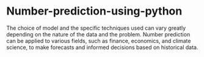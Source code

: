 # Number-prediction-using-python
The choice of model and the specific techniques used can vary greatly depending on the nature of the data and the problem. Number prediction can be applied to various fields, such as finance, economics, and climate science, to make forecasts and informed decisions based on historical data.
